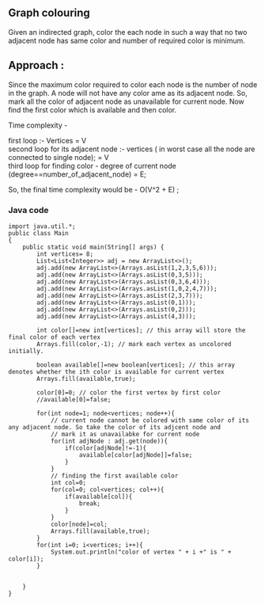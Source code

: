 ## Graph colouring
Given an indirected graph, color the each node in such a way that no two adjacent node has same color and number of required color is minimum.

## Approach :

Since the maximum color required to color each node is the number of node in the graph.
A node will not have any color ame as its adjacent node. So, mark all the color of adjacent node as unavailable for current node. Now find the first color which is available and then color.


Time complexity  -   

first loop :- Vertices  = V  
second loop for its adjacent node  :- vertices ( in worst case all the node are connected to single node);  = V     
third loop for finding color - degree of current node (degree==number_of_adjacent_node) = E;

So, the final time complexity would be -    O(V^2 + E) ;



### Java code
```
import java.util.*;
public class Main
{
	public static void main(String[] args) {
		int vertices= 8;
		List<List<Integer>> adj = new ArrayList<>();
		adj.add(new ArrayList<>(Arrays.asList(1,2,3,5,6)));
		adj.add(new ArrayList<>(Arrays.asList(0,3,5)));
		adj.add(new ArrayList<>(Arrays.asList(0,3,6,4)));
		adj.add(new ArrayList<>(Arrays.asList(1,0,2,4,7)));
		adj.add(new ArrayList<>(Arrays.asList(2,3,7)));
		adj.add(new ArrayList<>(Arrays.asList(0,1)));
		adj.add(new ArrayList<>(Arrays.asList(0,2)));
		adj.add(new ArrayList<>(Arrays.asList(4,3)));
		
		int color[]=new int[vertices]; // this array will store the final color of each vertex
		Arrays.fill(color,-1); // mark each vertex as uncolored initially.
		
		boolean available[]=new boolean[vertices]; // this array denotes whether the ith color is available for current vertex
		Arrays.fill(available,true);
		
		color[0]=0; // color the first vertex by first color
		//available[0]=false;
		
		for(int node=1; node<vertices; node++){
		    // current node cannot be colored with same color of its any adjacent node. So take the color of its adjcent node and 
		    // mark it as unavailabke for current node
		    for(int adjNode : adj.get(node)){
		        if(color[adjNode]!=-1){
		            available[color[adjNode]]=false;
		        }
		    }
		    // finding the first available color
		    int col=0;
		    for(col=0; col<vertices; col++){
		        if(available[col]){
		            break;
		        }
		    }
		    color[node]=col;
		    Arrays.fill(available,true);
		}
		for(int i=0; i<vertices; i++){
		    System.out.println("color of vertex " + i +" is " + color[i]);
		}
		
		
	}
}
